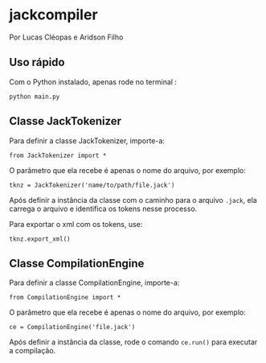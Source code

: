 # jackcompiler
Por Lucas Cléopas e Aridson Filho

## Uso rápido
Com o Python instalado, apenas rode no terminal :

`python main.py`

## Classe JackTokenizer
Para definir a classe JackTokenizer, importe-a:

`from JackTokenizer import *`

O parâmetro que ela recebe é apenas o nome do arquivo, por exemplo:

`tknz = JackTokenizer('name/to/path/file.jack')`

Após definir a instância da classe com o caminho para o arquivo `.jack`, ela carrega o arquivo e identifica os tokens nesse processo.

Para exportar o xml com os tokens, use:

`tknz.export_xml()`

## Classe CompilationEngine
Para definir a classe CompilationEngine, importe-a:

`from CompilationEngine import *`

O parâmetro que ela recebe é apenas o nome do arquivo, por exemplo:

`ce = CompilationEngine('file.jack')`

Após definir a instância da classe, rode o comando `ce.run()` para executar a compilação.


